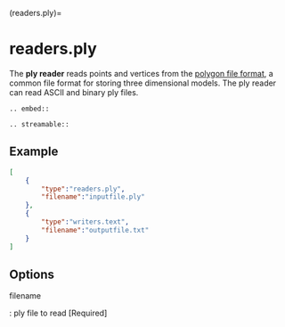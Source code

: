 (readers.ply)=

# readers.ply

The **ply reader** reads points and vertices from the [polygon file format], a
common file format for storing three dimensional models.  The ply reader
can read ASCII and binary ply files.

```{eval-rst}
.. embed::
```

```{eval-rst}
.. streamable::
```

## Example

```json
[
    {
        "type":"readers.ply",
        "filename":"inputfile.ply"
    },
    {
        "type":"writers.text",
        "filename":"outputfile.txt"
    }
]
```

## Options

filename

: ply file to read \[Required\]

```{include} reader_opts.md
```

[polygon file format]: http://paulbourke.net/dataformats/ply/

